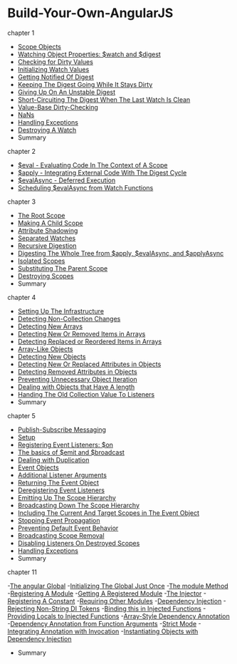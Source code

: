 # Build-Your-Own-AngularJS

chapter 1

- [Scope Objects](https://github.com/hjzheng/Build-Your-Own-AngularJS/blob/master/chapter1/Scope-Objects.md)
- [Watching Object Properties: $watch and $digest](https://github.com/hjzheng/Build-Your-Own-AngularJS/blob/master/chapter1/Watching-Object-Properties-%24watch-%24digest.md)
- [Checking for Dirty Values](https://github.com/hjzheng/Build-Your-Own-AngularJS/blob/master/chapter1/Checking-for-Dirty-Values.md)
- [Initializing Watch Values](https://github.com/hjzheng/Build-Your-Own-AngularJS/blob/master/chapter1/Initializing-Watch-Values.md)
- [Getting Notified Of Digest](https://github.com/hjzheng/Build-Your-Own-AngularJS/blob/master/chapter1/Getting-Notified-of-Digests.md)
- [Keeping The Digest Going While It Stays Dirty](https://github.com/hjzheng/Build-Your-Own-AngularJS/blob/master/chapter1/Keeping-The-Digest-Going-While-Is-Stays-Dirty.md)
- [Giving Up On An Unstable Digest](https://github.com/hjzheng/Build-Your-Own-AngularJS/blob/master/chapter1/Giving-Up-On-An-Unstable-Digest.md)
- [Short-Circuiting The Digest When The Last Watch Is Clean](https://github.com/hjzheng/Build-Your-Own-AngularJS/blob/master/chapter1/Short-Circuiting-The-Digest-When-The-Last-Watch-Is-Clean.md)
- [Value-Base Dirty-Checking](https://github.com/hjzheng/Build-Your-Own-AngularJS/blob/master/chapter1/Value-Based-Dirty-Checking.md)
- [NaNs](https://github.com/hjzheng/Build-Your-Own-AngularJS/blob/master/chapter1/NaNs.md)
- [Handling Exceptions](https://github.com/hjzheng/Build-Your-Own-AngularJS/blob/master/chapter1/Handling-Exceptions.md)
- [Destroying A Watch](https://github.com/hjzheng/Build-Your-Own-AngularJS/blob/master/chapter1/Destroying-A-Watch.md)
- Summary

chapter 2

- [$eval - Evaluating Code In The Context of A Scope](https://github.com/hjzheng/Build-Your-Own-AngularJS/blob/master/chapter2/%24eval-Evaluating-Code-In-The-Context-of-A-Scope.md)
- [$apply - Integrating External Code With The Digest Cycle](https://github.com/hjzheng/Build-Your-Own-AngularJS/blob/master/chapter2/%24apply-Integrating-External-Code-With-The-Digest-Cycle.md)
- [$evalAsync - Deferred Execution](https://github.com/hjzheng/Build-Your-Own-AngularJS/blob/master/chapter2/%24evalAsync-Deferred-Execution.md)
- [Scheduling $evalAsync from Watch Functions](https://github.com/hjzheng/Build-Your-Own-AngularJS/blob/master/chapter2/Scheduling-%24evalAsync-from-Watch-Functions.md)

chapter 3

- [The Root Scope](https://github.com/hjzheng/Build-Your-Own-AngularJS/blob/master/chapter3/The-Root-Scope.md)
- [Making A Child Scope](https://github.com/hjzheng/Build-Your-Own-AngularJS/blob/master/chapter3/Making-A-Child-Scope.md)
- [Attribute Shadowing](https://github.com/hjzheng/Build-Your-Own-AngularJS/blob/master/chapter3/Attribute-Shadowing.md)
- [Separated Watches](https://github.com/hjzheng/Build-Your-Own-AngularJS/blob/master/chapter3/Separated-Watches.md)
- [Recursive Digestion](https://github.com/hjzheng/Build-Your-Own-AngularJS/blob/master/chapter3/Recursive-Digestion.md)
- [Digesting The Whole Tree from $apply, $evalAsync, and $applyAsync](https://github.com/hjzheng/Build-Your-Own-AngularJS/blob/master/chapter3/Digesting-The-Whole-Tree-from-%24apply-%24evalAsync-and-%24applyAsync.md)
- [Isolated Scopes](https://github.com/hjzheng/Build-Your-Own-AngularJS/blob/master/chapter3/Isolated-Scopes.md)
- [Substituting The Parent Scope](https://github.com/hjzheng/Build-Your-Own-AngularJS/blob/master/chapter3/Substituting-The-Parent-Scope.md)
- [Destroying Scopes](https://github.com/hjzheng/Build-Your-Own-AngularJS/blob/master/chapter3/Destroying-Scope.md)
- Summary

chapter 4

- [Setting Up The Infrastructure](https://github.com/hjzheng/Build-Your-Own-AngularJS/blob/master/chapter4/Setting-Up-The-Infrastructure.md)
- [Detecting Non-Collection Changes](https://github.com/hjzheng/Build-Your-Own-AngularJS/blob/master/chapter4/Detecting-Non-Collection-Changes.md)
- [Detecting New Arrays](https://github.com/hjzheng/Build-Your-Own-AngularJS/blob/master/chapter4/Detecting-New-Array.md)
- [Detecting New Or Removed Items in Arrays](https://github.com/hjzheng/Build-Your-Own-AngularJS/blob/master/chapter4/Detecting-New-Or-Removed-Items-in-Arrays.md)
- [Detecting Replaced or Reordered Items in Arrays](https://github.com/hjzheng/Build-Your-Own-AngularJS/blob/master/chapter4/Detecting-Replaced-Or-Reordered-Items-in-Arrays.md)
- [Array-Like Objects](https://github.com/hjzheng/Build-Your-Own-AngularJS/blob/master/chapter4/Array-Like-Objects.md)
- [Detecting New Objects](https://github.com/hjzheng/Build-Your-Own-AngularJS/blob/master/chapter4/Detecting-New-Objects.md)
- [Detecting New Or Replaced Attributes in Objects](https://github.com/hjzheng/Build-Your-Own-AngularJS/blob/master/chapter4/Detecting-New-Or-Replaced-Attributes-in-Objects.md)
- [Detecting Removed Attributes in Objects](https://github.com/hjzheng/Build-Your-Own-AngularJS/blob/master/chapter4/Detecting-Removed-Attributes-in-Objects.md)
- [Preventing Unnecessary Object Iteration](https://github.com/hjzheng/Build-Your-Own-AngularJS/blob/master/chapter4/Preventing-Unnecessary-Object-Iteration.md)
- [Dealing with Objects that Have A length](https://github.com/hjzheng/Build-Your-Own-AngularJS/blob/master/chapter4/Dealing-with-Objects-that-Have-A-length.md)
- [Handing The Old Collection Value To Listeners](https://github.com/hjzheng/Build-Your-Own-AngularJS/blob/master/chapter4/Handing-The-Old-Collection-Value-To-Listeners.md)
- Summary

chapter 5

- [Publish-Subscribe Messaging](https://github.com/hjzheng/Build-Your-Own-AngularJS/blob/master/chapter5/Publish-Subscribe-Messaging.md)
- [Setup](https://github.com/hjzheng/Build-Your-Own-AngularJS/blob/master/chapter5/Setup.md)
- [Registering Event Listeners: $on](https://github.com/hjzheng/Build-Your-Own-AngularJS/blob/master/chapter5/Registering-Event-Listeners-%24on.md)
- [The basics of $emit and $broadcast](https://github.com/hjzheng/Build-Your-Own-AngularJS/blob/master/chapter5/The-basics-of-%24emit-and-%24broadcast.md)
- [Dealing with Duplication](https://github.com/hjzheng/Build-Your-Own-AngularJS/blob/master/chapter5/Dealing-with-Duplication.md)
- [Event Objects](https://github.com/hjzheng/Build-Your-Own-AngularJS/blob/master/chapter5/Event-Objects.md)
- [Additional Listener Arguments](https://github.com/hjzheng/Build-Your-Own-AngularJS/blob/master/chapter5/Additional-Listener-Arguments.md)
- [Returning The Event Object](https://github.com/hjzheng/Build-Your-Own-AngularJS/blob/master/chapter5/Returning-The-Event-Object.md)
- [Deregistering Event Listeners](https://github.com/hjzheng/Build-Your-Own-AngularJS/blob/master/chapter5/Deregistering-Event-Listeners.md)
- [Emitting Up The Scope Hierarchy](https://github.com/hjzheng/Build-Your-Own-AngularJS/blob/master/chapter5/Emitting-Up-The-Scope-Hierarchy.md)
- [Broadcasting Down The Scope Hierarchy](https://github.com/hjzheng/Build-Your-Own-AngularJS/blob/master/chapter5/Broadcasting-Down-The-Scope-Hierarchy.md)
- [Including The Current And Target Scopes in The Event Object](https://github.com/hjzheng/Build-Your-Own-AngularJS/blob/master/chapter5/Including-The-Current-And-Target-Scopes-in-The-Event-Object.md)
- [Stopping Event Propagation](https://github.com/hjzheng/Build-Your-Own-AngularJS/blob/master/chapter5/Stopping-Event-Propagation.md)
- [Preventing Default Event Behavior](https://github.com/hjzheng/Build-Your-Own-AngularJS/blob/master/chapter5/Preventing-Default-Event-Behavior.md)
- [Broadcasting Scope Removal](https://github.com/hjzheng/Build-Your-Own-AngularJS/blob/master/chapter5/Broadcasting-Scope-Removal.md)
- [Disabling Listeners On Destroyed Scopes](https://github.com/hjzheng/Build-Your-Own-AngularJS/blob/master/chapter5/Disabling-Listeners-On-Destroyed-Scopes.md)
- [Handling Exceptions](https://github.com/hjzheng/Build-Your-Own-AngularJS/blob/master/chapter5/Handling-Exceptions.md)
- Summary

chapter 11

-[The angular Global](https://github.com/hjzheng/Build-Your-Own-AngularJS/blob/master/chapter11/The-angular-Global.md)
-[Initializing The Global Just Once](https://github.com/hjzheng/Build-Your-Own-AngularJS/blob/master/chapter11/Initializing-The-Global-Just-Once.md)
-[The module Method](https://github.com/hjzheng/Build-Your-Own-AngularJS/blob/master/chapter11/The-module-Method.md)
-[Registering A Module](https://github.com/hjzheng/Build-Your-Own-AngularJS/blob/master/chapter11/Registering-A-Module.md)
-[Getting A Registered Module](https://github.com/hjzheng/Build-Your-Own-AngularJS/blob/master/chapter11/Getting-A-Registered-Module.md)
-[The Injector](https://github.com/hjzheng/Build-Your-Own-AngularJS/blob/master/chapter11/The-Injector.md)
-[Registering A Constant](https://github.com/hjzheng/Build-Your-Own-AngularJS/blob/master/chapter11/Registering-A-Constant.md)
-[Requiring Other Modules](https://github.com/hjzheng/Build-Your-Own-AngularJS/blob/master/chapter11/Requiring-Other-Modules.md)
-[Dependency Injection](https://github.com/hjzheng/Build-Your-Own-AngularJS/blob/master/chapter11/Dependency-Injection.md)
-[Rejecting Non-String DI Tokens](https://github.com/hjzheng/Build-Your-Own-AngularJS/blob/master/chapter11/Rejecting-Non-String-DI-Tokens.md)
-[Binding this in Injected Functions](https://github.com/hjzheng/Build-Your-Own-AngularJS/blob/master/chapter11/Binding-this-in-Injected-Functions.md)
-[Providing Locals to Injected Functions](https://github.com/hjzheng/Build-Your-Own-AngularJS/blob/master/chapter11/Providing-Locals-to-Injected-Functions.md)
-[Array-Style Dependency Annotation](https://github.com/hjzheng/Build-Your-Own-AngularJS/blob/master/chapter11/Array-Style-Dependency-Annotation.md)
-[Dependency Annotation from Function Arguments](https://github.com/hjzheng/Build-Your-Own-AngularJS/blob/master/chapter11/Dependency-Annotation-from-Function-Arguments.md)
-[Strict Mode](https://github.com/hjzheng/Build-Your-Own-AngularJS/blob/master/chapter11/Strict-Mode.md)
-[Integrating Annotation with Invocation](https://github.com/hjzheng/Build-Your-Own-AngularJS/blob/master/chapter11/Integrating-Annotation-with-Invocation.md)
-[Instantiating Objects with Dependency Injection](https://github.com/hjzheng/Build-Your-Own-AngularJS/blob/master/chapter11/Instantiating-Objects-with-Dependency-Injection.md)
- Summary
